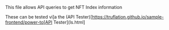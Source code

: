 This file allows API queries to get NFT Index information

These can be tested vi]a the (API Tester)[https://truflation.github.io/sample-frontend/power-to[API Tester](ls.html]
